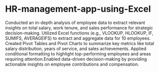 # HR-management-app-using-Excel
Conducted an in-depth analysis of employee data to extract relevant insights on total salary, work tenure, and sales performance for strategic decision-making.
Utilized Excel functions (e.g., VLOOKUP, HLOOKUP, IF, SUMIFS, AVERAGEIFS) to extract and aggregate data for 10 employees.
Created Pivot Tables and Pivot Charts to summarize key metrics like total salary distribution, years of service, and sales achievements.
Applied conditional formatting to highlight top-performing employees and areas requiring attention.Enabled data-driven decision-making by providing actionable insights on employee contributions and compensation.

